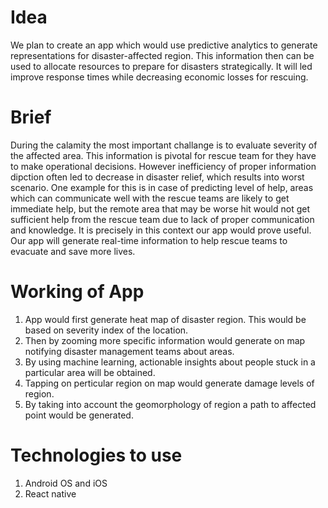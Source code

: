 # Idea

We plan to create an app which would use predictive analytics to generate representations for disaster-affected region.
This information then can be used to allocate resources to prepare for disasters strategically. It will led improve response times while decreasing economic losses for rescuing.

# Brief

During the calamity the most important challange is to evaluate severity of the affected area. This information is pivotal for rescue team for they have to make operational decisions. However inefficiency of proper information dipction often led to decrease in disaster relief, which results into worst scenario. One example for this is in case of predicting level of help, areas which can communicate well with the rescue teams are likely to get immediate help, but the remote area that may be worse hit would not get sufficient help from the rescue team due to lack of proper communication and knowledge. It is precisely in this context our app would prove useful. Our app will generate real-time information to help rescue teams to evacuate and save more lives.

# Working of App

1) App would first generate heat map of disaster region. This would be based on severity index of the location.
2) Then by zooming more specific information would generate on map notifying disaster management teams about areas.
3) By using machine learning, actionable insights about people stuck in a particular area will be obtained.
4) Tapping on perticular region on map would generate damage levels of region.
5) By taking into account the geomorphology of region a path to affected point would be generated. 

# Technologies to use

1) Android OS and iOS
2) React native



